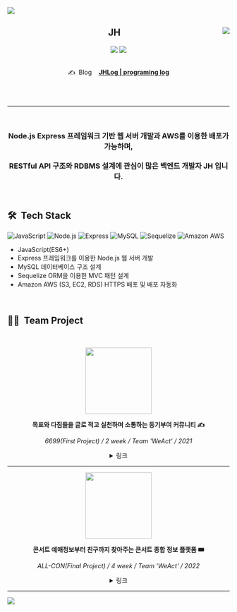 <a href="https://github.com/JH8459"><img src="https://capsule-render.vercel.app/api?type=waving&color=6F777D&height=200&section=header&text=About&#160;JH&#160;🤔&fontColor=FFFFFF&fontSize=25"/></a>

<div align="center">

<a href="https://github.com/JH8459"><img align="right" src="https://github-readme-stats.vercel.app/api?username=jh8459"/></a>
  
## JH 
<a href="https://github.com/JH8459"><img src="https://hits.seeyoufarm.com/api/count/incr/badge.svg?url=https%3A%2F%2Fgithub.com%2FJH8459&count_bg=%23000000&title_bg=%23555555&icon=github.svg&icon_color=%23E7E7E7&title=Github&edge_flat=false"/></a> 
<a href="https://solved.ac/wjd5588"><img src="http://mazassumnida.wtf/api/mini/generate_badge?boj=wjd5588"/></a>
<br>
<br>
  
✍️ &#160;Blog&#160;&#160;&#160; <a href="https://jh8459.github.io/" target="_blank">**JHLog | programing log**</a>
 
</div>
<br>
<br>

---
<br>
<div align="center">
  
### Node.js Express 프레임워크 기반 웹 서버 개발과 AWS를 이용한 배포가 가능하며,<br><br>RESTful API 구조와 RDBMS 설계에 관심이 많은 백엔드 개발자 JH 입니다.
  
</div>
<br>
 

## 🛠 &#160;Tech Stack 
<img alt="JavaScript" src ="https://img.shields.io/badge/JavaScript-F7DF1E.svg?&style=for-the-badge&logo=JavaScript&logoColor=white"/> <img alt="Node.js" src ="https://img.shields.io/badge/Node.js-339933.svg?&style=for-the-badge&logo=Node.js&logoColor=white"/>
<img alt="Express" src ="https://img.shields.io/badge/Express-000000.svg?&style=for-the-badge&logo=Express&logoColor=white"/>
<img alt="MySQL" src ="https://img.shields.io/badge/MySQL-4479A1.svg?&style=for-the-badge&logo=MySQL&logoColor=white"/>
<img alt="Sequelize" src ="https://img.shields.io/badge/Sequelize-52B0E7.svg?&style=for-the-badge&logo=Sequelize&logoColor=white"/>
<img alt="Amazon AWS" src ="https://img.shields.io/badge/Amazon&#160;AWS-232F3E.svg?&style=for-the-badge&logo=AmazonAWS&logoColor=white"/>


- JavaScript(ES6+)
- Express 프레임워크를 이용한 Node.js 웹 서버 개발
- MySQL 데이터베이스 구조 설계
- Sequelize ORM을 이용한 MVC 패턴 설계
- Amazon AWS (S3, EC2, RDS) HTTPS 배포 및 배포 자동화
<br>

## 👨‍💻 &#160;Team Project
<br>
<div align="center">

<img src="https://user-images.githubusercontent.com/83164003/154292048-4e1f352a-7538-43fb-9311-41d02a117f20.png" width="150"/><br>
  
**목표와 다짐들을 글로 적고 실천하며 소통하는 동기부여 커뮤니티 ✍️**

*6699(First Project) / 2 week / Team 'WeAct' / 2021*
  
<details>
<summary>링크</summary>
<div markdown="1">
<br>
  
📎 [GitHub 바로가기](https://github.com/codestates/6699)

</div>
</details>


  
</div>

---

<div align="center">
  
<img src="https://user-images.githubusercontent.com/83164003/154291813-f0edecf5-7c5e-4bf7-bc18-7695f9dd6c64.png" width="150"/><br>
  
**콘서트 예매정보부터 친구까지 찾아주는 콘서트 종합 정보 플랫폼  🎟️**

*ALL-CON(Final Project) / 4 week / Team 'WeAct' / 2022*
  
<details>
<summary>링크</summary>
<div markdown="1">
<br>
  
📎 [URL 바로가기](https://all-con.kr)  
📎 [GitHub 바로가기](https://github.com/codestates/ALL-CON)  
📎 [TeamNotion 바로가기](https://www.notion.so/4-weAct-ALL-CON-c088f77746f245c59a59de4484308f84)  
  
</div>
</details>
  
</div>

---

<a href="https://github.com/JH8459"><img src="https://capsule-render.vercel.app/api?type=waving&color=6F777D&height=200&section=footer"/></a>
